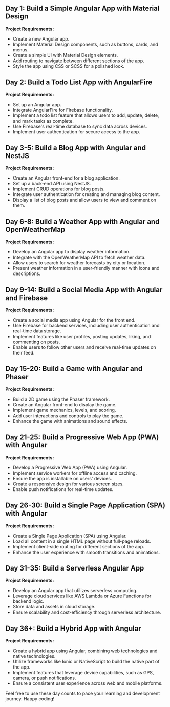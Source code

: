 
## Day 1: Build a Simple Angular App with Material Design

**Project Requirements:**
- Create a new Angular app.
- Implement Material Design components, such as buttons, cards, and menus.
- Create a simple UI with Material Design elements.
- Add routing to navigate between different sections of the app.
- Style the app using CSS or SCSS for a polished look.

## Day 2: Build a Todo List App with AngularFire

**Project Requirements:**
- Set up an Angular app.
- Integrate AngularFire for Firebase functionality.
- Implement a todo list feature that allows users to add, update, delete, and mark tasks as complete.
- Use Firebase's real-time database to sync data across devices.
- Implement user authentication for secure access to the app.

## Day 3-5: Build a Blog App with Angular and NestJS

**Project Requirements:**
- Create an Angular front-end for a blog application.
- Set up a back-end API using NestJS.
- Implement CRUD operations for blog posts.
- Integrate user authentication for creating and managing blog content.
- Display a list of blog posts and allow users to view and comment on them.

## Day 6-8: Build a Weather App with Angular and OpenWeatherMap

**Project Requirements:**
- Develop an Angular app to display weather information.
- Integrate with the OpenWeatherMap API to fetch weather data.
- Allow users to search for weather forecasts by city or location.
- Present weather information in a user-friendly manner with icons and descriptions.

## Day 9-14: Build a Social Media App with Angular and Firebase

**Project Requirements:**
- Create a social media app using Angular for the front end.
- Use Firebase for backend services, including user authentication and real-time data storage.
- Implement features like user profiles, posting updates, liking, and commenting on posts.
- Enable users to follow other users and receive real-time updates on their feed.

## Day 15-20: Build a Game with Angular and Phaser

**Project Requirements:**
- Build a 2D game using the Phaser framework.
- Create an Angular front-end to display the game.
- Implement game mechanics, levels, and scoring.
- Add user interactions and controls to play the game.
- Enhance the game with animations and sound effects.

## Day 21-25: Build a Progressive Web App (PWA) with Angular

**Project Requirements:**
- Develop a Progressive Web App (PWA) using Angular.
- Implement service workers for offline access and caching.
- Ensure the app is installable on users' devices.
- Create a responsive design for various screen sizes.
- Enable push notifications for real-time updates.

## Day 26-30: Build a Single Page Application (SPA) with Angular

**Project Requirements:**
- Create a Single Page Application (SPA) using Angular.
- Load all content in a single HTML page without full-page reloads.
- Implement client-side routing for different sections of the app.
- Enhance the user experience with smooth transitions and animations.

## Day 31-35: Build a Serverless Angular App

**Project Requirements:**
- Develop an Angular app that utilizes serverless computing.
- Leverage cloud services like AWS Lambda or Azure Functions for backend logic.
- Store data and assets in cloud storage.
- Ensure scalability and cost-efficiency through serverless architecture.

## Day 36+: Build a Hybrid App with Angular

**Project Requirements:**
- Create a hybrid app using Angular, combining web technologies and native technologies.
- Utilize frameworks like Ionic or NativeScript to build the native part of the app.
- Implement features that leverage device capabilities, such as GPS, camera, or push notifications.
- Ensure a consistent user experience across web and mobile platforms.

Feel free to use these day counts to pace your learning and development journey. Happy coding!
